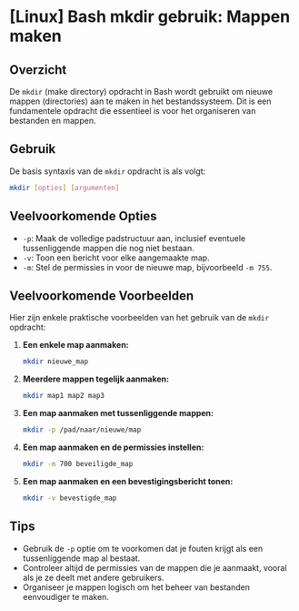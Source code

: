 # [Linux] Bash mkdir gebruik: Mappen maken

## Overzicht
De `mkdir` (make directory) opdracht in Bash wordt gebruikt om nieuwe mappen (directories) aan te maken in het bestandssysteem. Dit is een fundamentele opdracht die essentieel is voor het organiseren van bestanden en mappen.

## Gebruik
De basis syntaxis van de `mkdir` opdracht is als volgt:

```bash
mkdir [opties] [argumenten]
```

## Veelvoorkomende Opties
- `-p`: Maak de volledige padstructuur aan, inclusief eventuele tussenliggende mappen die nog niet bestaan.
- `-v`: Toon een bericht voor elke aangemaakte map.
- `-m`: Stel de permissies in voor de nieuwe map, bijvoorbeeld `-m 755`.

## Veelvoorkomende Voorbeelden
Hier zijn enkele praktische voorbeelden van het gebruik van de `mkdir` opdracht:

1. **Een enkele map aanmaken:**
   ```bash
   mkdir nieuwe_map
   ```

2. **Meerdere mappen tegelijk aanmaken:**
   ```bash
   mkdir map1 map2 map3
   ```

3. **Een map aanmaken met tussenliggende mappen:**
   ```bash
   mkdir -p /pad/naar/nieuwe/map
   ```

4. **Een map aanmaken en de permissies instellen:**
   ```bash
   mkdir -m 700 beveiligde_map
   ```

5. **Een map aanmaken en een bevestigingsbericht tonen:**
   ```bash
   mkdir -v bevestigde_map
   ```

## Tips
- Gebruik de `-p` optie om te voorkomen dat je fouten krijgt als een tussenliggende map al bestaat.
- Controleer altijd de permissies van de mappen die je aanmaakt, vooral als je ze deelt met andere gebruikers.
- Organiseer je mappen logisch om het beheer van bestanden eenvoudiger te maken.